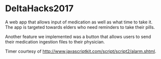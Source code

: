 # DeltaHacks2017

A web app that allows input of medication as well as what time to take it. The app is targeted towards elders who need reminders to take their pills. 

Another feature we implemented was a button that allows users to send their medication ingestion files to their physician.

Timer courtesy of http://www.javascriptkit.com/script/script2/alarm.shtml.
